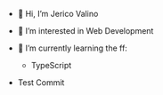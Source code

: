 - 👋 Hi, I’m Jerico Valino
- 👀 I’m interested in Web Development
- 🌱 I’m currently learning the ff:
  - TypeScript

- Test Commit
